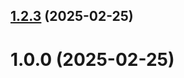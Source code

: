 ## [1.2.3](https://github.com/HamzaIsmail-RUDN/git-extended/compare/1.0.0...1.2.3) (2025-02-25)



# 1.0.0 (2025-02-25)



